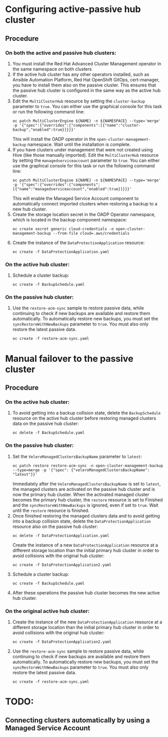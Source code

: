 # Configuring active-passive hub cluster

## Procedure

### On both the active and passive hub clusters:

1. You must install the Red Hat Advanced Cluster Management operator in the same namespace on both clusters
2. If the active hub cluster has any other operators installed, such as Ansible Automation Platform, Red Hat OpenShift GitOps, cert-manager, you have to install them also on the passive cluster.
   This ensures that the passive hub cluster is configured in the same way as the active hub cluster.
1. Edit the `MultiClusterHub` resource by setting the `cluster-backup` parameter to `true`.
   You can either use the graphical console for this task or run the following command line:
   ```
   oc patch MultiClusterEngine ${NAME} -n ${NAMESPACE} --type='merge' -p '{"spec":{"overrides":{"components":[{"name":"cluster-backup","enabled":true}]}}}'
   ```
   This will install the OADP operator in the `open-cluster-management-backup` namespace.
   Wait until the installation is complete.
1. If you have clusters under management that were not created using Hive (like those manually imported).
   Edit the `MultiClusterHub` resource by setting the `managedserviceaccount` parameter to `true`.
   You can either use the graphical console for this task or run the following command line:
   ```
   oc patch MultiClusterEngine ${NAME} -n ${NAMESPACE} --type='merge' -p '{"spec":{"overrides":{"components":[{"name":"managedserviceaccount","enabled":true}]}}}'
   ```
   This will enable the Managed Service Account component to automatically connect imported clusters when restoring a backup to a new hub cluster.
1. Create the storage location secret in the OADP Operator namespace, which is located in the backup component namespace:
   ```
   oc create secret generic cloud-credentials -n open-cluster-management-backup --from-file cloud=.aws/credentials
   ```
1. Create the instance of the `DataProtectionApplication` resource:
   ```
   oc create -f DataProtectionApplication.yaml
   ```   

### On the active hub cluster:

1. Schedule a cluster backup:
   ```
   oc create -f BackupSchedule.yaml
   ```

### On the passive hub cluster:

1. Use the `restore-acm-sync` sample to restore passive data, while continuing to check if new backups are available and restore them automatically.
   To automatically restore new backups, you must set the `syncRestoreWithNewBackups` parameter to `true`.
   You must also only restore the latest passive data.
   ```
   oc create -f restore-acm-sync.yaml
   ```

# Manual failover to the passive cluster

## Procedure

### On the active hub cluster:

1. To avoid getting into a backup collision state, delete the `BackupSchedule` resource on the active hub cluster before restoring managed clusters data on the passive hub cluster:
   ```
   oc delete -f BackupSchedule.yaml
   ```

### On the passive hub cluster:

1. Set the `VeleroManagedClustersBackupName` parameter to `latest`:
   ```
   oc patch restore restore-acm-sync -n open-cluster-management-backup --type=merge -p '{"spec": {"veleroManagedClustersBackupName": "latest"}}'
   ```
   Immediately after the `VeleroManagedClustersBackupName` is set to `latest`, the managed clusters are activated on the passive hub cluster and is now the primary hub cluster.
   When the activated managed cluster becomes the primary hub cluster, the `restore` resource is set to Finished and the `syncRestoreWithNewBackups` is ignored, even if set to `true`.
   Wait until the `restore` resource is finished.
1. Once finished restoring the managed clusters data and to avoid getting into a backup collision state, delete the `DataProtectionApplication` resource also on the passive hub cluster:
   ```
   oc delete -f DataProtectionApplication.yaml
   ```
   Create the instance of a new `DataProtectionApplication` resource at a different storage location than the initial primary hub cluster in order to avoid collisions with the original hub cluster:
   ```
   oc create -f DataProtectionApplication2.yaml
   ```
1. Schedule a cluster backup:
   ```
   oc create -f BackupSchedule.yaml
   ```
1. After these operations the passive hub cluster becomes the new active hub cluster.

### On the original active hub cluster:

1. Create the instance of the new `DataProtectionApplication` resource at a different storage location than the initial primary hub cluster in order to avoid collisions with the original hub cluster:
   ```
   oc create -f DataProtectionApplication2.yaml
   ```
2. Use the `restore-acm-sync` sample to restore passive data, while continuing to check if new backups are available and restore them automatically.
   To automatically restore new backups, you must set the `syncRestoreWithNewBackups` parameter to `true`.
   You must also only restore the latest passive data.
   ```
   oc create -f restore-acm-sync.yaml
   ```

# TODO:
## Connecting clusters automatically by using a Managed Service Account 

   
